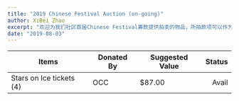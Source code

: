 ```yaml
---
title: "2019 Chinese Festival Auction (on-going)"
author: XiBei Zhao
excerpt: "欢迎为我们社区首届Chinese Festival筹款提供拍卖的物品，所拍款项可以作为您OCC捐款，享受抵税待遇。感谢参加拍卖的个人和机构，因为您的奉献，我们才有可能筹办这个能够充分展示华人精神风貌的大型文化活动。"
date: "2019-08-03"
---
```


| Items | Donated By | Suggested Value | Status |
| --- | --- | --- | ---: |
| Stars on Ice tickets (4) | OCC | $87.00 | Avail |
